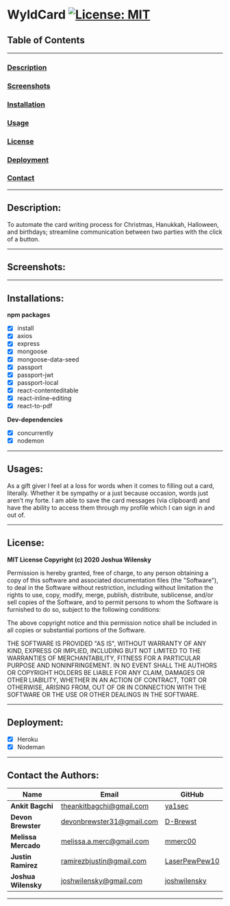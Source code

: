 # WyldCard [![License: MIT](https://img.shields.io/badge/License-MIT-yellow.svg)](https://opensource.org/licenses/MIT)

## Table of Contents
---
### [Description](#Description)
### [Screenshots](#Screenshots)
### [Installation](#Installations)
### [Usage](#Usages)
### [License](#License)
### [Deployment](#Deployment)
### [Contact](#Contact)

---

## <a name="Description"></a>Description:
To automate the card writing process for Christmas, Hanukkah, Halloween, and birthdays; streamline communication between two parties with the click of a button.

---

## <a name="Screenshots"></a>Screenshots:

---

## <a name="Installation"></a>Installations:
**npm packages**
- [x] install
- [x] axios
- [x] express
- [x] mongoose
- [x] mongoose-data-seed
- [x] passport
- [x] passport-jwt
- [x] passport-local
- [x] react-contenteditable
- [x] react-inline-editing
- [x] react-to-pdf

**Dev-dependencies**
- [x] concurrently
- [x] nodemon   

---

## <a name="Usage"></a>Usages:
As a gift giver I feel at a loss for words when it comes to filling out a card, literally. Whether it be sympathy or a just because occasion, words just aren’t my forte. I am able to save the card messages (via clipboard) and have the ability to access them through my profile which I can sign in and out of. 

---

## <a name="License"></a>License:

**MIT License Copyright (c) 2020 Joshua Wilensky**

Permission is hereby granted, free of charge, to any person obtaining a copy
of this software and associated documentation files (the "Software"), to deal
in the Software without restriction, including without limitation the rights
to use, copy, modify, merge, publish, distribute, sublicense, and/or sell
copies of the Software, and to permit persons to whom the Software is
furnished to do so, subject to the following conditions:

The above copyright notice and this permission notice shall be included in all
copies or substantial portions of the Software.

THE SOFTWARE IS PROVIDED "AS IS", WITHOUT WARRANTY OF ANY KIND, EXPRESS OR
IMPLIED, INCLUDING BUT NOT LIMITED TO THE WARRANTIES OF MERCHANTABILITY,
FITNESS FOR A PARTICULAR PURPOSE AND NONINFRINGEMENT. IN NO EVENT SHALL THE
AUTHORS OR COPYRIGHT HOLDERS BE LIABLE FOR ANY CLAIM, DAMAGES OR OTHER
LIABILITY, WHETHER IN AN ACTION OF CONTRACT, TORT OR OTHERWISE, ARISING FROM,
OUT OF OR IN CONNECTION WITH THE SOFTWARE OR THE USE OR OTHER DEALINGS IN THE
SOFTWARE.

---

## <a name="Tests"></a>Deployment:
- [x] Heroku 
- [x] Nodeman

---

## <a name="Contact"></a>Contact the Authors:

| Name                | Email                     | GitHub                                            |
| ------------------- | ------------------------- | ------------------------------------------------- |
| **Ankit Bagchi**    | theankitbagchi@gmail.com  | [ya1sec](https://github.com/ya1sec)               |
| **Devon Brewster**  | devonbrewster31@gmail.com | [D-Brewst](https://github.com/d-brewst)           |
| **Melissa Mercado** | melissa.a.merc@gmail.com  | [mmerc00](https://github.com/mmerc00)             |
| **Justin Ramirez**  | ramirezbjustin@gmail.com  | [LaserPewPew10](https://github.com/LaserPewPew10) |
| **Joshua Wilensky** | joshwilensky@gmail.com    | [joshwilensky](https://github.com/joshwilensky)   |
---
